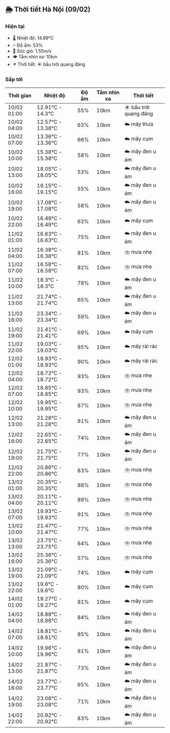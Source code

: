 ## 🌦️ Thời tiết Hà Nội (09/02)

### Hiện tại

- 🌡️ Nhiệt độ: 14.99℃
- 💦 Độ ẩm: 53%
- 💨 Sức gió: 1.55m/s
- 👁️ Tầm nhìn xa: 10km
- ☂️ Thời tiết: ☀️ bầu trời quang đãng

### Sắp tới

| Thời gian | Nhiệt độ | Độ ẩm | Tầm nhìn xa | Thời tiết |
| --- | --- | --- | --- | --- |
| 10/02 01:00 | 12.91℃ - 14.3℃ | 55% | 10km | ☀️ bầu trời quang đãng |
| 10/02 04:00 | 12.57℃ - 13.38℃ | 63% | 10km | ☁️ mây thưa |
| 10/02 07:00 | 13.36℃ - 13.36℃ | 66% | 10km | ☁️ mây cụm |
| 10/02 10:00 | 15.38℃ - 15.38℃ | 58% | 10km | ☁️ mây đen u ám |
| 10/02 13:00 | 18.05℃ - 18.05℃ | 53% | 10km | ☁️ mây đen u ám |
| 10/02 16:00 | 19.15℃ - 19.15℃ | 55% | 10km | ☁️ mây đen u ám |
| 10/02 19:00 | 17.08℃ - 17.08℃ | 58% | 10km | ☁️ mây đen u ám |
| 10/02 22:00 | 16.49℃ - 16.49℃ | 63% | 10km | ☁️ mây cụm |
| 11/02 01:00 | 16.63℃ - 16.63℃ | 75% | 10km | ☁️ mây đen u ám |
| 11/02 04:00 | 16.38℃ - 16.38℃ | 81% | 10km | ⛈️ mưa nhẹ |
| 11/02 07:00 | 16.58℃ - 16.58℃ | 82% | 10km | ⛈️ mưa nhẹ |
| 11/02 10:00 | 18.3℃ - 18.3℃ | 78% | 10km | ☁️ mây đen u ám |
| 11/02 13:00 | 21.74℃ - 21.74℃ | 65% | 10km | ☁️ mây đen u ám |
| 11/02 16:00 | 23.34℃ - 23.34℃ | 59% | 10km | ☁️ mây đen u ám |
| 11/02 19:00 | 21.41℃ - 21.41℃ | 69% | 10km | ☁️ mây cụm |
| 11/02 22:00 | 19.03℃ - 19.03℃ | 85% | 10km | ☁️ mây rải rác |
| 12/02 01:00 | 18.93℃ - 18.93℃ | 90% | 10km | ☁️ mây rải rác |
| 12/02 04:00 | 18.72℃ - 18.72℃ | 93% | 10km | ⛈️ mưa nhẹ |
| 12/02 07:00 | 18.85℃ - 18.85℃ | 93% | 10km | ⛈️ mưa nhẹ |
| 12/02 10:00 | 19.95℃ - 19.95℃ | 87% | 10km | ⛈️ mưa nhẹ |
| 12/02 13:00 | 21.28℃ - 21.28℃ | 81% | 10km | ☁️ mây đen u ám |
| 12/02 16:00 | 22.65℃ - 22.65℃ | 74% | 10km | ☁️ mây đen u ám |
| 12/02 19:00 | 21.75℃ - 21.75℃ | 77% | 10km | ☁️ mây đen u ám |
| 12/02 22:00 | 20.86℃ - 20.86℃ | 83% | 10km | ⛈️ mưa nhẹ |
| 13/02 01:00 | 20.35℃ - 20.35℃ | 88% | 10km | ⛈️ mưa nhẹ |
| 13/02 04:00 | 20.11℃ - 20.11℃ | 89% | 10km | ⛈️ mưa nhẹ |
| 13/02 07:00 | 19.93℃ - 19.93℃ | 91% | 10km | ⛈️ mưa nhẹ |
| 13/02 10:00 | 21.47℃ - 21.47℃ | 77% | 10km | ⛈️ mưa nhẹ |
| 13/02 13:00 | 23.75℃ - 23.75℃ | 64% | 10km | ⛈️ mưa nhẹ |
| 13/02 16:00 | 25.36℃ - 25.36℃ | 57% | 10km | ⛈️ mưa nhẹ |
| 13/02 19:00 | 21.09℃ - 21.09℃ | 74% | 10km | ☁️ mây cụm |
| 13/02 22:00 | 19.6℃ - 19.6℃ | 80% | 10km | ☁️ mây cụm |
| 14/02 01:00 | 19.27℃ - 19.27℃ | 81% | 10km | ☁️ mây cụm |
| 14/02 04:00 | 18.88℃ - 18.88℃ | 84% | 10km | ☁️ mây đen u ám |
| 14/02 07:00 | 18.81℃ - 18.81℃ | 85% | 10km | ☁️ mây đen u ám |
| 14/02 10:00 | 19.96℃ - 19.96℃ | 81% | 10km | ☁️ mây đen u ám |
| 14/02 13:00 | 21.87℃ - 21.87℃ | 73% | 10km | ☁️ mây đen u ám |
| 14/02 16:00 | 23.77℃ - 23.77℃ | 65% | 10km | ☁️ mây đen u ám |
| 14/02 19:00 | 23.08℃ - 23.08℃ | 71% | 10km | ☁️ mây đen u ám |
| 14/02 22:00 | 20.92℃ - 20.92℃ | 83% | 10km | ☁️ mây đen u ám |
